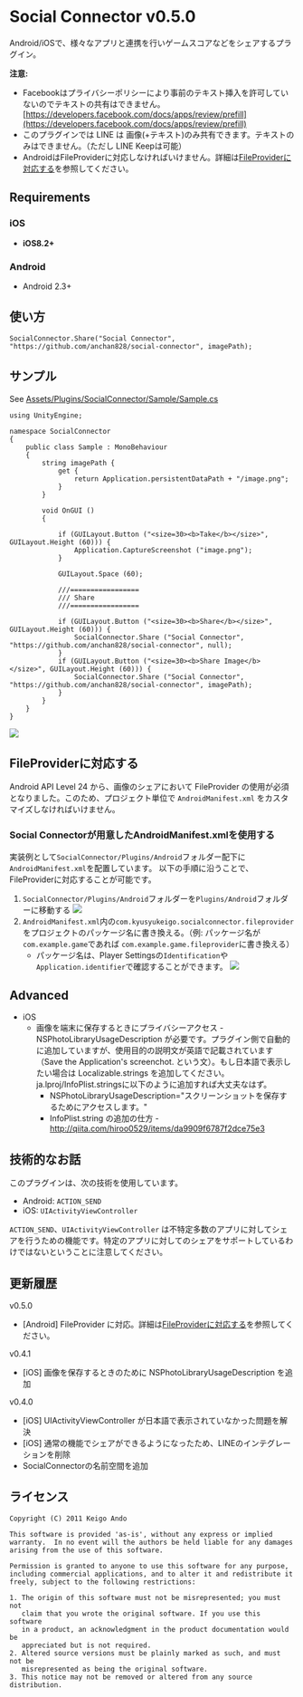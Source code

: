 Social Connector v0.5.0
================

Android/iOSで、様々なアプリと連携を行いゲームスコアなどをシェアするプラグイン。


**注意:** 

* Facebookはプライバシーポリシーにより事前のテキスト挿入を許可していないのでテキストの共有はできません。 [https://developers.facebook.com/docs/apps/review/prefill](https://developers.facebook.com/docs/apps/review/prefill)
* このプラグインでは LINE は 画像(+テキスト)のみ共有できます。テキストのみはできません。（ただし LINE Keepは可能）
* AndroidはFileProviderに対応しなければいけません。詳細は[FileProviderに対応する](#fileproviderに対応する)を参照してください。


## Requirements

### iOS
* **iOS8.2+** 

### Android
* Android 2.3+

## 使い方

```
SocialConnector.Share("Social Connector", "https://github.com/anchan828/social-connector", imagePath);
```


## サンプル


See  [Assets/Plugins/SocialConnector/Sample/Sample.cs](https://github.com/anchan828/social-connector/blob/master/Assets/SocialConnector/Sample/Sample.cs)

```
using UnityEngine;

namespace SocialConnector
{
	public class Sample : MonoBehaviour
	{
		string imagePath {
			get {
				return Application.persistentDataPath + "/image.png";
			}
		}

		void OnGUI ()
		{

			if (GUILayout.Button ("<size=30><b>Take</b></size>", GUILayout.Height (60))) {
				Application.CaptureScreenshot ("image.png");
			}

			GUILayout.Space (60);

			///=================
			/// Share
			///=================

			if (GUILayout.Button ("<size=30><b>Share</b></size>", GUILayout.Height (60))) {
				SocialConnector.Share ("Social Connector", "https://github.com/anchan828/social-connector", null);
			}
			if (GUILayout.Button ("<size=30><b>Share Image</b></size>", GUILayout.Height (60))) {
				SocialConnector.Share ("Social Connector", "https://github.com/anchan828/social-connector", imagePath);
			}
		}
	}
}
```
![](https://i.gyazo.com/09bb3de393fad3dbbc7151639317f960.png)

## FileProviderに対応する

Android API Level 24 から、画像のシェアにおいて FileProvider の使用が必須となりました。このため、プロジェクト単位で `AndroidManifest.xml` をカスタマイズしなければいけません。

### Social Connectorが用意したAndroidManifest.xmlを使用する

実装例として`SocialConnector/Plugins/Android`フォルダー配下に`AndroidManifest.xml`を配置しています。
以下の手順に沿うことで、FileProviderに対応することが可能です。

1. `SocialConnector/Plugins/Android`フォルダーを`Plugins/Android`フォルダーに移動する 
   ![](https://i.gyazo.com/1a6d9f42d66448371cdc538230719b23.png)
2. `AndroidManifest.xml`内の`com.kyusyukeigo.socialconnector.fileprovider`をプロジェクトのパッケージ名に書き換える。（例: パッケージ名が`com.example.game`であれば `com.example.game.fileprovider`に書き換える）
   * パッケージ名は、Player Settingsの`Identification`や`Application.identifier`で確認することができます。
     ![](https://i.gyazo.com/1bcaa3d67748fe6fd253c1da8a9963bd.png)

## Advanced

* iOS
  * 画像を端末に保存するときにプライバシーアクセス - NSPhotoLibraryUsageDescription が必要です。プラグイン側で自動的に追加していますが、使用目的の説明文が英語で記載されています（Save the Application's screenchot. という文）。もし日本語で表示したい場合は Localizable.strings を追加してください。ja.lproj/InfoPlist.stringsに以下のように追加すれば大丈夫なはず。
      * NSPhotoLibraryUsageDescription="スクリーンショットを保存するためにアクセスします。"
      * InfoPlist.string の追加の仕方 - http://qiita.com/hiroo0529/items/da9909f6787f2dce75e3


## 技術的なお話

このプラグインは、次の技術を使用しています。

* Android: `ACTION_SEND`
* iOS: `UIActivityViewController`

`ACTION_SEND`、`UIActivityViewController` は不特定多数のアプリに対してシェアを行うための機能です。特定のアプリに対してのシェアをサポートしているわけではないということに注意してください。


## 更新履歴

v0.5.0

* [Android] FileProvider に対応。詳細は[FileProviderに対応する](#fileproviderに対応する)を参照してください。

v0.4.1

* [iOS] 画像を保存するときのために NSPhotoLibraryUsageDescription を追加

v0.4.0

* [iOS] UIActivityViewController が日本語で表示されていなかった問題を解決
* [iOS] 通常の機能でシェアができるようになったため、LINEのインテグレーションを削除
* SocialConnectorの名前空間を追加

## ライセンス

```
Copyright (C) 2011 Keigo Ando

This software is provided 'as-is', without any express or implied
warranty.  In no event will the authors be held liable for any damages
arising from the use of this software.

Permission is granted to anyone to use this software for any purpose,
including commercial applications, and to alter it and redistribute it
freely, subject to the following restrictions:

1. The origin of this software must not be misrepresented; you must not
   claim that you wrote the original software. If you use this software
   in a product, an acknowledgment in the product documentation would be
   appreciated but is not required.
2. Altered source versions must be plainly marked as such, and must not be
   misrepresented as being the original software.
3. This notice may not be removed or altered from any source distribution.

```
